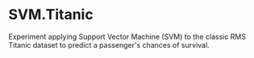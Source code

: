 # SVM.Titanic
Experiment applying Support Vector Machine (SVM) to the classic RMS Titanic dataset to predict a passenger's chances of survival.
